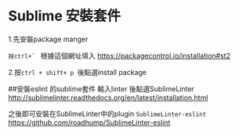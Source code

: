 # Sublime 安裝套件

1.先安裝package manger

``按ctrl+` ``
根據這個網址填入
https://packagecontrol.io/installation#st2

2.按`ctrl + shift+ p `後點選install package

##安裝eslint 的sublime套件
輸入linter 後點選SublimeLinter
http://sublimelinter.readthedocs.org/en/latest/installation.html

之後即可安裝在SublimeLinter中的plugin ``SublimeLinter-eslint``
https://github.com/roadhump/SublimeLinter-eslint






